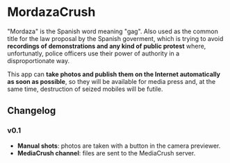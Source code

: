MordazaCrush
============

"Mordaza" is the Spanish word meaning "gag". Also used as the common title for the law proposal by the Spanish goverment, which is trying to avoid __recordings of demonstrations and any kind of public protest__ where, unfortunatly, police officers use their power of authority in a disproportionate way.

This app can __take photos and publish them on the Internet automatically as soon as possible__, so they will be available for media press and, at the same time, destruction of seized mobiles will be futile.


Changelog
---------

### v0.1
  * __Manual shots__: photos are taken with a button in the camera previewer.
  * __MediaCrush channel__: files are sent to the MediaCrush server.
